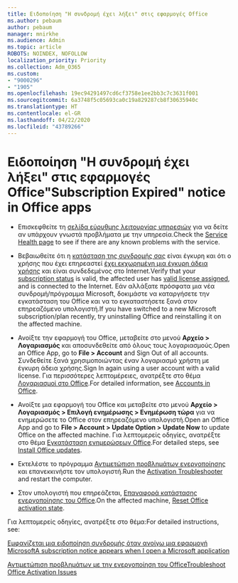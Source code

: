 ```yaml
---
title: Ειδοποίηση "Η συνδρομή έχει λήξει" στις εφαρμογές Office
ms.author: pebaum
author: pebaum
manager: mnirkhe
ms.audience: Admin
ms.topic: article
ROBOTS: NOINDEX, NOFOLLOW
localization_priority: Priority
ms.collection: Adm_O365
ms.custom:
- "9000296"
- "1905"
ms.openlocfilehash: 19ec94291497cd6cf3758e1ee2bb3c7c3631f001
ms.sourcegitcommit: 6a3748f5c05693ca0c19a829287cb8f30635940c
ms.translationtype: HT
ms.contentlocale: el-GR
ms.lasthandoff: 04/22/2020
ms.locfileid: "43789266"
---
```

# <a name="subscription-expired-notice-in-office-apps"></a><span data-ttu-id="d3b2e-102">Ειδοποίηση "Η συνδρομή έχει λήξει" στις εφαρμογές Office</span><span class="sxs-lookup"><span data-stu-id="d3b2e-102">"Subscription Expired" notice in Office apps</span></span>

- <span data-ttu-id="d3b2e-103">Επισκεφθείτε τη [σελίδα εύρυθμης λειτουργίας υπηρεσιών](https://docs.microsoft.com/office365/enterprise/view-service-health) για να δείτε αν υπάρχουν γνωστά προβλήματα με την υπηρεσία.</span><span class="sxs-lookup"><span data-stu-id="d3b2e-103">Check the [Service Health page](https://docs.microsoft.com/office365/enterprise/view-service-health) to see if there are any known problems with the service.</span></span>

- <span data-ttu-id="d3b2e-104">Βεβαιωθείτε ότι η [κατάσταση της συνδρομής σας](https://support.office.com/article/unlicensed-product-and-activation-errors-in-office-0d23d3c0-c19c-4b2f-9845-5344fedc4380#bkmk_checksubscription) είναι έγκυρη και ότι ο χρήσης που έχει επηρεαστεί [έχει εκχωρημένη μια έγκυρη άδεια χρήσης](https://support.office.com/article/997596B5-4173-4627-B915-36ABAC6786DC?wt.mc_id=Alchemy_ClientDIA) και είναι συνδεδεμένος στο Internet.</span><span class="sxs-lookup"><span data-stu-id="d3b2e-104">Verify that your [subscription status](https://support.office.com/article/unlicensed-product-and-activation-errors-in-office-0d23d3c0-c19c-4b2f-9845-5344fedc4380#bkmk_checksubscription) is valid, the affected user has [valid license assigned](https://support.office.com/article/997596B5-4173-4627-B915-36ABAC6786DC?wt.mc_id=Alchemy_ClientDIA), and is connected to the Internet.</span></span> <span data-ttu-id="d3b2e-105">Εάν αλλάξατε πρόσφατα μια νέα συνδρομή/πρόγραμμα Microsoft, δοκιμάστε να καταργήσετε την εγκατάσταση του Office και να το εγκαταστήσετε ξανά στον επηρεαζόμενο υπολογιστή.</span><span class="sxs-lookup"><span data-stu-id="d3b2e-105">If you have switched to a new Microsoft subscription/plan recently, try uninstalling Office and reinstalling it on the affected machine.</span></span>

- <span data-ttu-id="d3b2e-106">Ανοίξτε την εφαρμογή του Office, μεταβείτε στο μενού **Αρχείο > Λογαριασμός** και αποσυνδεθείτε από όλους τους λογαριασμούς.</span><span class="sxs-lookup"><span data-stu-id="d3b2e-106">Open an Office App, go to **File > Account** and Sign Out of all accounts.</span></span> <span data-ttu-id="d3b2e-107">Συνδεθείτε ξανά χρησιμοποιώντας έναν λογαριασμό χρήστη με έγκυρη άδεια χρήσης.</span><span class="sxs-lookup"><span data-stu-id="d3b2e-107">Sign In again using a user account with a valid license.</span></span> <span data-ttu-id="d3b2e-108">Για περισσότερες λεπτομέρειες, ανατρέξτε στο θέμα [Λογαριασμοί στο Office](https://support.office.com/article/accounts-in-office-628ea040-f265-49de-b986-be09c3ebf8a9).</span><span class="sxs-lookup"><span data-stu-id="d3b2e-108">For detailed information, see [Accounts in Office](https://support.office.com/article/accounts-in-office-628ea040-f265-49de-b986-be09c3ebf8a9).</span></span>

- <span data-ttu-id="d3b2e-109">Ανοίξτε μια εφαρμογή του Office και μεταβείτε στο μενού **Αρχείο > Λογαριασμός > Επιλογή ενημέρωσης > Ενημέρωση τώρα** για να ενημερώσετε το Office στον επηρεαζόμενο υπολογιστή.</span><span class="sxs-lookup"><span data-stu-id="d3b2e-109">Open an Office App and go to **File > Account > Update Option > Update Now** to update Office on the affected machine.</span></span> <span data-ttu-id="d3b2e-110">Για λεπτομερείς οδηγίες, ανατρέξτε στο θέμα [Εγκατάσταση ενημερώσεων Office](https://support.office.com/article/install-office-updates-2ab296f3-7f03-43a2-8e50-46de917611c5).</span><span class="sxs-lookup"><span data-stu-id="d3b2e-110">For detailed steps, see [Install Office updates](https://support.office.com/article/install-office-updates-2ab296f3-7f03-43a2-8e50-46de917611c5).</span></span>

- <span data-ttu-id="d3b2e-111">Εκτελέστε το πρόγραμμα [Αντιμετώπιση προβλημάτων ενεργοποίησης](https://aka.ms/SARA-OfficeActivation-Alchemy) και επανεκκινήστε τον υπολογιστή.</span><span class="sxs-lookup"><span data-stu-id="d3b2e-111">Run the [Activation Troubleshooter](https://aka.ms/SARA-OfficeActivation-Alchemy) and restart the computer.</span></span>

- <span data-ttu-id="d3b2e-112">Στον υπολογιστή που επηρεάζεται, [Επαναφορά κατάστασης ενεργοποίησης του Office](https://techcommunity.microsoft.com/t5/Office-365-ProPlus/Reset-Office-365-ProPlus-activation-state/td-p/331632).</span><span class="sxs-lookup"><span data-stu-id="d3b2e-112">On the affected machine, [Reset Office activation state](https://techcommunity.microsoft.com/t5/Office-365-ProPlus/Reset-Office-365-ProPlus-activation-state/td-p/331632).</span></span>

<span data-ttu-id="d3b2e-113">Για λεπτομερείς οδηγίες, ανατρέξτε στο θέμα:</span><span class="sxs-lookup"><span data-stu-id="d3b2e-113">For detailed instructions, see:</span></span> 

[<span data-ttu-id="d3b2e-114">Εμφανίζεται μια ειδοποίηση συνδρομής όταν ανοίγω μια εφαρμογή Microsoft</span><span class="sxs-lookup"><span data-stu-id="d3b2e-114">A subscription notice appears when I open a Microsoft application</span></span>](https://support.office.com/article/a-subscription-notice-appears-when-i-open-an-office-365-application-4cabe32c-f594-4c0e-9191-3d3ade10cceb)

[<span data-ttu-id="d3b2e-115">Αντιμετώπιση προβλημάτων με την ενεργοποίηση του Office</span><span class="sxs-lookup"><span data-stu-id="d3b2e-115">Troubleshoot Office Activation Issues</span></span>](https://support.office.com/article/unlicensed-product-and-activation-errors-in-office-0d23d3c0-c19c-4b2f-9845-5344fedc4380)
